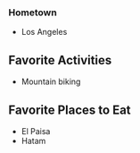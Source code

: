 ### Hometown
- Los Angeles

## Favorite Activities
- Mountain biking

## Favorite Places to Eat
- El Paisa
- Hatam
